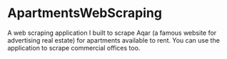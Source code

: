 # ApartmentsWebScraping

A web scraping application I built to scrape Aqar (a famous website for advertising real estate) for apartments available to rent.
You can use the application to scrape commercial offices too.

